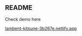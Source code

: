 ## README

Check demo here

[lambent-kitsune-3b267e.netlify.app](lambent-kitsune-3b267e.netlify.app)
